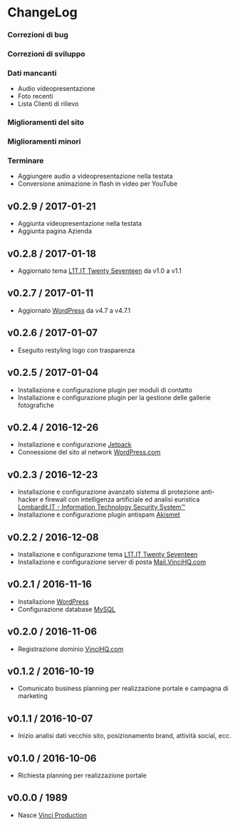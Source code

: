# ChangeLog

### Correzioni di bug

### Correzioni di sviluppo

### Dati mancanti

  * Audio videopresentazione
  * Foto recenti
  * Lista Clienti di rilievo

### Miglioramenti del sito

### Miglioramenti minori

### Terminare

  * Aggiungere audio a videopresentazione nella testata
  * Conversione animazione in flash in video per YouTube

## v0.2.9 / 2017-01-21

  * Aggiunta videopresentazione nella testata
  * Aggiunta pagina Azienda

## v0.2.8 / 2017-01-18

  * Aggiornato tema [L1T.IT Twenty Seventeen](http://www.L1T.IT) da v1.0 a v1.1

## v0.2.7 / 2017-01-11

  * Aggiornato [WordPress](https://github.com/WordPress) da v4.7 a v4.7.1

## v0.2.6 / 2017-01-07

  * Eseguito restyling logo con trasparenza

## v0.2.5 / 2017-01-04

  * Installazione e configurazione plugin per moduli di contatto
  * Installazione e configurazione plugin per la gestione delle gallerie fotografiche

## v0.2.4 / 2016-12-26

  * Installazione e configurazione [Jetpack](https://github.com/Automattic/Jetpack)
  * Connessione del sito al network [WordPress.com](http://WordPress.com)

## v0.2.3 / 2016-12-23

  * Installazione e configurazione avanzato sistema di protezione anti-hacker e firewall con intelligenza artificiale ed analisi euristica [Lombardit.IT - Information Technology Security System™](http://www.L1T.IT)
  * Installazione e configurazione plugin antispam [Akismet](https://akismet.com)

## v0.2.2 / 2016-12-08

  * Installazione e configurazione tema [L1T.IT Twenty Seventeen](http://www.L1T.IT)
  * Installazione e configurazione server di posta [Mail.VinciHQ.com](http://Mail.VinciHQ.com)

## v0.2.1 / 2016-11-16

  * Installazione [WordPress](https://github.com/WordPress)
  * Configurazione database [MySQL](https://github.com/MySQL)

## v0.2.0 / 2016-11-06

  * Registrazione dominio [VinciHQ.com](http://www.vincihq.com)

## v0.1.2 / 2016-10-19

  * Comunicato business planning per realizzazione portale e campagna di marketing

## v0.1.1 / 2016-10-07

  * Inizio analisi dati vecchio sito, posizionamento brand, attività social, ecc.

## v0.1.0 / 2016-10-06

  * Richiesta planning per realizzazione portale

## v0.0.0 / 1989

  * Nasce [Vinci Production](http://www.vincihq.com)
